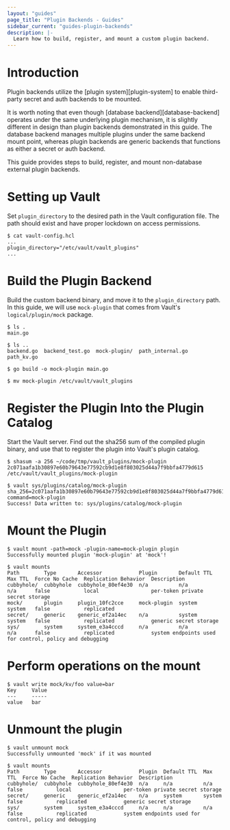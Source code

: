 ```yaml
---
layout: "guides"
page_title: "Plugin Backends - Guides"
sidebar_current: "guides-plugin-backends"
description: |-
  Learn how to build, register, and mount a custom plugin backend.
---
```


# Introduction

Plugin backends utilize the [plugin system][plugin-system] to enable 
third-party secret and auth backends to be mounted. 

It is worth noting that even though [database backend][database-backend]
operates under the same underlying plugin mechanism, it is slightly different
in design than plugin backends demonstrated in this guide. The database backend 
manages multiple plugins under the same backend mount point, whereas plugin
backends are generic backends that functions as either a secret or auth backend. 

This guide provides steps to build, register, and mount non-database external
plugin backends.

# Setting up Vault

Set `plugin_directory` to the desired path in the Vault configuration file.
The path should exist and have proper lockdown on access permissions.

```shell
$ cat vault-config.hcl
...
plugin_directory="/etc/vault/vault_plugins"
...
```

# Build the Plugin Backend

Build the custom backend binary, and move it to the `plugin_directory` path.
In this guide, we will use `mock-plugin` that comes from Vault's 
`logical/plugin/mock` package.

```shell
$ ls .
main.go

$ ls ..
backend.go  backend_test.go  mock-plugin/  path_internal.go  path_kv.go

$ go build -o mock-plugin main.go

$ mv mock-plugin /etc/vault/vault_plugins
```

# Register the Plugin Into the Plugin Catalog

Start the Vault server. Find out the sha256 sum of the compiled plugin binary,
and use that to register the plugin into Vault's plugin catalog.

```shell
$ shasum -a 256 ~/code/tmp/vault_plugins/mock-plugin
2c071aafa1b30897e60b79643e77592cb9d1e8f803025d44a7f9bbfa4779d615  /etc/vault/vault_plugins/mock-plugin

$ vault sys/plugins/catalog/mock-plugin sha_256=2c071aafa1b30897e60b79643e77592cb9d1e8f803025d44a7f9bbfa4779d615 command=mock-plugin
Success! Data written to: sys/plugins/catalog/mock-plugin
```

# Mount the Plugin

```shell
$ vault mount -path=mock -plugin-name=mock-plugin plugin
Successfully mounted plugin 'mock-plugin' at 'mock'!

$ vault mounts
Path        Type       Accessor            Plugin       Default TTL  Max TTL  Force No Cache  Replication Behavior  Description
cubbyhole/  cubbyhole  cubbyhole_80ef4e30  n/a          n/a          n/a      false           local                 per-token private secret storage
mock/       plugin     plugin_10fc2cce     mock-plugin  system       system   false           replicated
secret/     generic    generic_ef2a14ec    n/a          system       system   false           replicated            generic secret storage
sys/        system     system_e3a4cccd     n/a          n/a          n/a      false           replicated            system endpoints used for control, policy and debugging
```

# Perform operations on the mount

```shell
$ vault write mock/kv/foo value=bar
Key  	Value
---  	-----
value	bar
```

# Unmount the plugin

```shell
$ vault unmount mock
Successfully unmounted 'mock' if it was mounted

$ vault mounts
Path        Type       Accessor            Plugin  Default TTL  Max TTL  Force No Cache  Replication Behavior  Description
cubbyhole/  cubbyhole  cubbyhole_80ef4e30  n/a     n/a          n/a      false           local                 per-token private secret storage
secret/     generic    generic_ef2a14ec    n/a     system       system   false           replicated            generic secret storage
sys/        system     system_e3a4cccd     n/a     n/a          n/a      false           replicated            system endpoints used for control, policy and debugging
```

[plugin-backends]: docs/internals/plugins.html